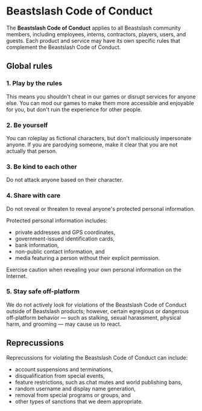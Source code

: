 # Beastslash Code of Conduct
The **Beastslash Code of Conduct** applies to all Beastslash community members, including employees, interns, contractors, players, users, and guests. Each product and service may have its own specific rules that complement the Beastslash Code of Conduct.

## Global rules
### 1. Play by the rules
This means you shouldn't cheat in our games or disrupt services for anyone else. You can mod our games to make them more accessible and enjoyable for you, but don't ruin the experience for other people. 

### 2. Be yourself
You can roleplay as fictional characters, but don't maliciously impersonate anyone. If you are parodying someone, make it clear that you are not actually that person.

### 3. Be kind to each other
Do not attack anyone based on their character.

### 4. Share with care
Do not reveal or threaten to reveal anyone's protected personal information.

Protected personal information includes:
* private addresses and GPS coordinates,
* government-issued identification cards,
* bank information,
* non-public contact information, and
* media featuring a person without their explicit permission.

Exercise caution when revealing your own personal information on the Internet.

### 5. Stay safe off-platform
We do not actively look for violations of the Beastslash Code of Conduct outside of Beastslash products; however, certain egregious or dangerous off-platform behavior — such as stalking, sexual harassment, physical harm, and grooming — may cause us to react. 

## Reprecussions
Reprecussions for violating the Beastslash Code of Conduct can include:
* account suspensions and terminations,
* disqualification from special events,
* feature restrictions, such as chat mutes and world publishing bans,
* random username and display name generation,
* removal from special programs or groups, and
* other types of sanctions that we deem appropriate.
